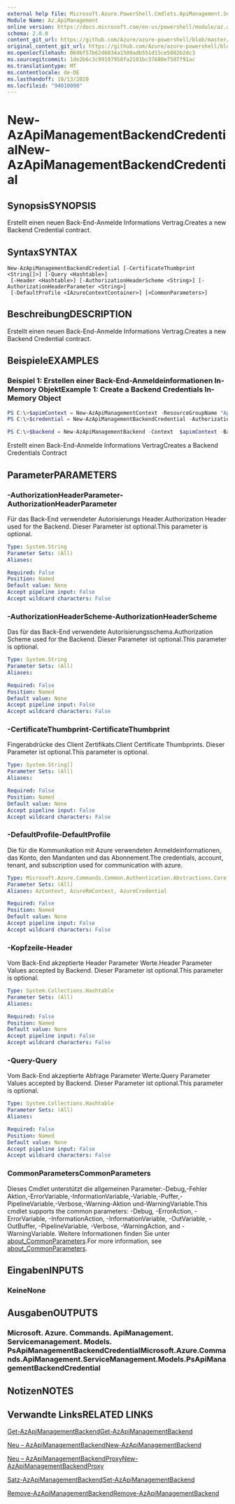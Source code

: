```yaml
---
external help file: Microsoft.Azure.PowerShell.Cmdlets.ApiManagement.ServiceManagement.dll-Help.xml
Module Name: Az.ApiManagement
online version: https://docs.microsoft.com/en-us/powershell/module/az.apimanagement/new-azapimanagementbackendcredential
schema: 2.0.0
content_git_url: https://github.com/Azure/azure-powershell/blob/master/src/ApiManagement/ApiManagement/help/New-AzApiManagementBackendCredential.md
original_content_git_url: https://github.com/Azure/azure-powershell/blob/master/src/ApiManagement/ApiManagement/help/New-AzApiManagementBackendCredential.md
ms.openlocfilehash: 069bf57b62d6834a1509adb551d15ce5082b2dc3
ms.sourcegitcommit: 1de2b6c3c99197958fa2101bc37680e7507f91ac
ms.translationtype: MT
ms.contentlocale: de-DE
ms.lasthandoff: 10/13/2020
ms.locfileid: "94010098"
---
```

# <span data-ttu-id="3dac9-101">New-AzApiManagementBackendCredential</span><span class="sxs-lookup"><span data-stu-id="3dac9-101">New-AzApiManagementBackendCredential</span></span>

## <span data-ttu-id="3dac9-102">Synopsis</span><span class="sxs-lookup"><span data-stu-id="3dac9-102">SYNOPSIS</span></span>
<span data-ttu-id="3dac9-103">Erstellt einen neuen Back-End-Anmelde Informations Vertrag.</span><span class="sxs-lookup"><span data-stu-id="3dac9-103">Creates a new Backend Credential contract.</span></span>

## <span data-ttu-id="3dac9-104">Syntax</span><span class="sxs-lookup"><span data-stu-id="3dac9-104">SYNTAX</span></span>

```
New-AzApiManagementBackendCredential [-CertificateThumbprint <String[]>] [-Query <Hashtable>]
 [-Header <Hashtable>] [-AuthorizationHeaderScheme <String>] [-AuthorizationHeaderParameter <String>]
 [-DefaultProfile <IAzureContextContainer>] [<CommonParameters>]
```

## <span data-ttu-id="3dac9-105">Beschreibung</span><span class="sxs-lookup"><span data-stu-id="3dac9-105">DESCRIPTION</span></span>
<span data-ttu-id="3dac9-106">Erstellt einen neuen Back-End-Anmelde Informations Vertrag.</span><span class="sxs-lookup"><span data-stu-id="3dac9-106">Creates a new Backend Credential contract.</span></span>

## <span data-ttu-id="3dac9-107">Beispiele</span><span class="sxs-lookup"><span data-stu-id="3dac9-107">EXAMPLES</span></span>

### <span data-ttu-id="3dac9-108">Beispiel 1: Erstellen einer Back-End-Anmeldeinformationen In-Memory Objekt</span><span class="sxs-lookup"><span data-stu-id="3dac9-108">Example 1: Create a Backend Credentials In-Memory Object</span></span>
```powershell
PS C:\>$apimContext = New-AzApiManagementContext -ResourceGroupName "Api-Default-WestUS" -ServiceName "contoso"
PS C:\>$credential = New-AzApiManagementBackendCredential -AuthorizationHeaderScheme basic -AuthorizationHeaderParameter opensesame -Query @{"sv" = @('xx', 'bb'); "sr" = @('cc')} -Header @{"x-my-1" = @('val1', 'val2')}

PS C:\>$backend = New-AzApiManagementBackend -Context  $apimContext -BackendId 123 -Url 'https://contoso.com/awesomeapi' -Protocol http -Title "first backend" -SkipCertificateChainValidation $true -Credential $credential -Description "my backend"
```

<span data-ttu-id="3dac9-109">Erstellt einen Back-End-Anmelde Informations Vertrag</span><span class="sxs-lookup"><span data-stu-id="3dac9-109">Creates a Backend Credentials Contract</span></span>

## <span data-ttu-id="3dac9-110">Parameter</span><span class="sxs-lookup"><span data-stu-id="3dac9-110">PARAMETERS</span></span>

### <span data-ttu-id="3dac9-111">-AuthorizationHeaderParameter</span><span class="sxs-lookup"><span data-stu-id="3dac9-111">-AuthorizationHeaderParameter</span></span>
<span data-ttu-id="3dac9-112">Für das Back-End verwendeter Autorisierungs Header.</span><span class="sxs-lookup"><span data-stu-id="3dac9-112">Authorization Header used for the Backend.</span></span>
<span data-ttu-id="3dac9-113">Dieser Parameter ist optional.</span><span class="sxs-lookup"><span data-stu-id="3dac9-113">This parameter is optional.</span></span>

```yaml
Type: System.String
Parameter Sets: (All)
Aliases:

Required: False
Position: Named
Default value: None
Accept pipeline input: False
Accept wildcard characters: False
```

### <span data-ttu-id="3dac9-114">-AuthorizationHeaderScheme</span><span class="sxs-lookup"><span data-stu-id="3dac9-114">-AuthorizationHeaderScheme</span></span>
<span data-ttu-id="3dac9-115">Das für das Back-End verwendete Autorisierungsschema.</span><span class="sxs-lookup"><span data-stu-id="3dac9-115">Authorization Scheme used for the Backend.</span></span>
<span data-ttu-id="3dac9-116">Dieser Parameter ist optional.</span><span class="sxs-lookup"><span data-stu-id="3dac9-116">This parameter is optional.</span></span>

```yaml
Type: System.String
Parameter Sets: (All)
Aliases:

Required: False
Position: Named
Default value: None
Accept pipeline input: False
Accept wildcard characters: False
```

### <span data-ttu-id="3dac9-117">-CertificateThumbprint</span><span class="sxs-lookup"><span data-stu-id="3dac9-117">-CertificateThumbprint</span></span>
<span data-ttu-id="3dac9-118">Fingerabdrücke des Client Zertifikats.</span><span class="sxs-lookup"><span data-stu-id="3dac9-118">Client Certificate Thumbprints.</span></span>
<span data-ttu-id="3dac9-119">Dieser Parameter ist optional.</span><span class="sxs-lookup"><span data-stu-id="3dac9-119">This parameter is optional.</span></span>

```yaml
Type: System.String[]
Parameter Sets: (All)
Aliases:

Required: False
Position: Named
Default value: None
Accept pipeline input: False
Accept wildcard characters: False
```

### <span data-ttu-id="3dac9-120">-DefaultProfile</span><span class="sxs-lookup"><span data-stu-id="3dac9-120">-DefaultProfile</span></span>
<span data-ttu-id="3dac9-121">Die für die Kommunikation mit Azure verwendeten Anmeldeinformationen, das Konto, den Mandanten und das Abonnement.</span><span class="sxs-lookup"><span data-stu-id="3dac9-121">The credentials, account, tenant, and subscription used for communication with azure.</span></span>

```yaml
Type: Microsoft.Azure.Commands.Common.Authentication.Abstractions.Core.IAzureContextContainer
Parameter Sets: (All)
Aliases: AzContext, AzureRmContext, AzureCredential

Required: False
Position: Named
Default value: None
Accept pipeline input: False
Accept wildcard characters: False
```

### <span data-ttu-id="3dac9-122">-Kopfzeile</span><span class="sxs-lookup"><span data-stu-id="3dac9-122">-Header</span></span>
<span data-ttu-id="3dac9-123">Vom Back-End akzeptierte Header Parameter Werte.</span><span class="sxs-lookup"><span data-stu-id="3dac9-123">Header Parameter Values accepted by Backend.</span></span>
<span data-ttu-id="3dac9-124">Dieser Parameter ist optional.</span><span class="sxs-lookup"><span data-stu-id="3dac9-124">This parameter is optional.</span></span>

```yaml
Type: System.Collections.Hashtable
Parameter Sets: (All)
Aliases:

Required: False
Position: Named
Default value: None
Accept pipeline input: False
Accept wildcard characters: False
```

### <span data-ttu-id="3dac9-125">-Query</span><span class="sxs-lookup"><span data-stu-id="3dac9-125">-Query</span></span>
<span data-ttu-id="3dac9-126">Vom Back-End akzeptierte Abfrage Parameter Werte.</span><span class="sxs-lookup"><span data-stu-id="3dac9-126">Query Parameter Values accepted by Backend.</span></span>
<span data-ttu-id="3dac9-127">Dieser Parameter ist optional.</span><span class="sxs-lookup"><span data-stu-id="3dac9-127">This parameter is optional.</span></span>

```yaml
Type: System.Collections.Hashtable
Parameter Sets: (All)
Aliases:

Required: False
Position: Named
Default value: None
Accept pipeline input: False
Accept wildcard characters: False
```

### <span data-ttu-id="3dac9-128">CommonParameters</span><span class="sxs-lookup"><span data-stu-id="3dac9-128">CommonParameters</span></span>
<span data-ttu-id="3dac9-129">Dieses Cmdlet unterstützt die allgemeinen Parameter:-Debug,-Fehler Aktion,-ErrorVariable,-InformationVariable,-Variable,-Puffer,-PipelineVariable,-Verbose,-Warning-Aktion und-WarningVariable.</span><span class="sxs-lookup"><span data-stu-id="3dac9-129">This cmdlet supports the common parameters: -Debug, -ErrorAction, -ErrorVariable, -InformationAction, -InformationVariable, -OutVariable, -OutBuffer, -PipelineVariable, -Verbose, -WarningAction, and -WarningVariable.</span></span> <span data-ttu-id="3dac9-130">Weitere Informationen finden Sie unter [about_CommonParameters](http://go.microsoft.com/fwlink/?LinkID=113216).</span><span class="sxs-lookup"><span data-stu-id="3dac9-130">For more information, see [about_CommonParameters](http://go.microsoft.com/fwlink/?LinkID=113216).</span></span>

## <span data-ttu-id="3dac9-131">Eingaben</span><span class="sxs-lookup"><span data-stu-id="3dac9-131">INPUTS</span></span>

### <span data-ttu-id="3dac9-132">Keine</span><span class="sxs-lookup"><span data-stu-id="3dac9-132">None</span></span>

## <span data-ttu-id="3dac9-133">Ausgaben</span><span class="sxs-lookup"><span data-stu-id="3dac9-133">OUTPUTS</span></span>

### <span data-ttu-id="3dac9-134">Microsoft. Azure. Commands. ApiManagement. Servicemanagement. Models. PsApiManagementBackendCredential</span><span class="sxs-lookup"><span data-stu-id="3dac9-134">Microsoft.Azure.Commands.ApiManagement.ServiceManagement.Models.PsApiManagementBackendCredential</span></span>

## <span data-ttu-id="3dac9-135">Notizen</span><span class="sxs-lookup"><span data-stu-id="3dac9-135">NOTES</span></span>

## <span data-ttu-id="3dac9-136">Verwandte Links</span><span class="sxs-lookup"><span data-stu-id="3dac9-136">RELATED LINKS</span></span>

[<span data-ttu-id="3dac9-137">Get-AzApiManagementBackend</span><span class="sxs-lookup"><span data-stu-id="3dac9-137">Get-AzApiManagementBackend</span></span>](./Get-AzApiManagementBackend.md)

[<span data-ttu-id="3dac9-138">Neu – AzApiManagementBackend</span><span class="sxs-lookup"><span data-stu-id="3dac9-138">New-AzApiManagementBackend</span></span>](./New-AzApiManagementBackend.md)

[<span data-ttu-id="3dac9-139">Neu – AzApiManagementBackendProxy</span><span class="sxs-lookup"><span data-stu-id="3dac9-139">New-AzApiManagementBackendProxy</span></span>](./New-AzApiManagementBackendProxy.md)

[<span data-ttu-id="3dac9-140">Satz-AzApiManagementBackend</span><span class="sxs-lookup"><span data-stu-id="3dac9-140">Set-AzApiManagementBackend</span></span>](./Set-AzApiManagementBackend.md)

[<span data-ttu-id="3dac9-141">Remove-AzApiManagementBackend</span><span class="sxs-lookup"><span data-stu-id="3dac9-141">Remove-AzApiManagementBackend</span></span>](./Remove-AzApiManagementBackend.md)
